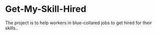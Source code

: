 # Get-My-Skill-Hired
The project is to help workers in blue-collared jobs to get hired for their skills..
